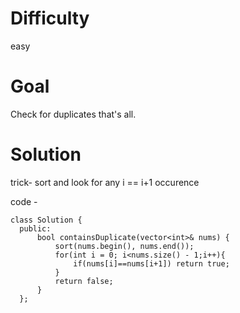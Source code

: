 # Difficulty
  easy
# Goal
  Check for duplicates that's all. 
# Solution
  trick- sort and look for any i == i+1 occurence
  
  code -
  ```
  class Solution {
    public:
        bool containsDuplicate(vector<int>& nums) {
            sort(nums.begin(), nums.end());
            for(int i = 0; i<nums.size() - 1;i++){
                if(nums[i]==nums[i+1]) return true;
            }
            return false;
        }
    };
  ```
